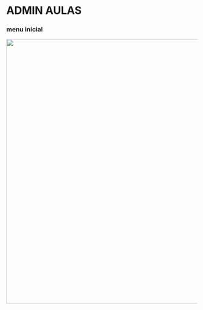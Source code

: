 # ADMIN AULAS
<h3>menu inicial</h3>

<div class="align">
  <img src="https://github.com/Eduardo6k/ADMIN_AULAS/issues/1#issue-1837386811" width="700px"/>
</div>
